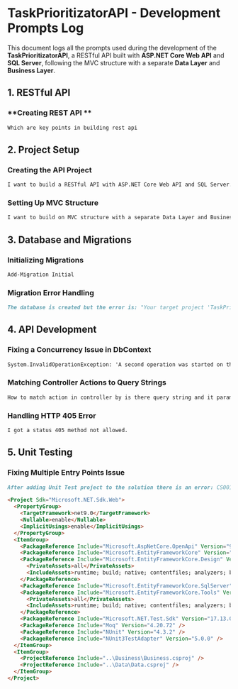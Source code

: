 # TaskPrioritizatorAPI - Development Prompts Log

This document logs all the prompts used during the development of the **TaskPrioritizatorAPI**, a RESTful API built with **ASP.NET Core Web API** and **SQL Server**, following the MVC structure with a separate **Data Layer** and **Business Layer**.

## **1. RESTful API**

### **Creating REST API **

```md
Which are key points in building rest api
```

## **2. Project Setup**

### **Creating the API Project**

```md
I want to build a RESTful API with ASP.NET Core Web API and SQL Server.
```

### **Setting Up MVC Structure**

```md
I want to build on MVC structure with a separate Data Layer and Business Layer.
```

## **3. Database and Migrations**

### **Initializing Migrations**

```md
Add-Migration Initial
```

### **Migration Error Handling**

```md
The database is created but the error is: "Your target project 'TaskPrioritizatorAPI' doesn't match your migrations assembly 'Data'..."
```

## **4. API Development**

### **Fixing a Concurrency Issue in DbContext**

```md
System.InvalidOperationException: 'A second operation was started on this context instance before a previous operation completed...'
```

### **Matching Controller Actions to Query Strings**

```md
How to match action in controller by is there query string and it params?
```

### **Handling HTTP 405 Error**

```md
I got a status 405 method not allowed.
```

## **5. Unit Testing**

### **Fixing Multiple Entry Points Issue**

```md
After adding Unit Test project to the solution there is an error: CS0017 - program has more than one entry point defined.
```

```md
<Project Sdk="Microsoft.NET.Sdk.Web">
  <PropertyGroup>
    <TargetFramework>net9.0</TargetFramework>
    <Nullable>enable</Nullable>
    <ImplicitUsings>enable</ImplicitUsings>
  </PropertyGroup>
  <ItemGroup>
    <PackageReference Include="Microsoft.AspNetCore.OpenApi" Version="9.0.2" />
    <PackageReference Include="Microsoft.EntityFrameworkCore" Version="9.0.2" />
    <PackageReference Include="Microsoft.EntityFrameworkCore.Design" Version="9.0.2">
      <PrivateAssets>all</PrivateAssets>
      <IncludeAssets>runtime; build; native; contentfiles; analyzers; buildtransitive</IncludeAssets>
    </PackageReference>
    <PackageReference Include="Microsoft.EntityFrameworkCore.SqlServer" Version="9.0.2" />
    <PackageReference Include="Microsoft.EntityFrameworkCore.Tools" Version="9.0.2">
      <PrivateAssets>all</PrivateAssets>
      <IncludeAssets>runtime; build; native; contentfiles; analyzers; buildtransitive</IncludeAssets>
    </PackageReference>
    <PackageReference Include="Microsoft.NET.Test.Sdk" Version="17.13.0" />
    <PackageReference Include="Moq" Version="4.20.72" />
    <PackageReference Include="NUnit" Version="4.3.2" />
    <PackageReference Include="NUnit3TestAdapter" Version="5.0.0" />
  </ItemGroup>
  <ItemGroup>
    <ProjectReference Include="..\Business\Business.csproj" />
    <ProjectReference Include="..\Data\Data.csproj" />
  </ItemGroup>
</Project>
```
